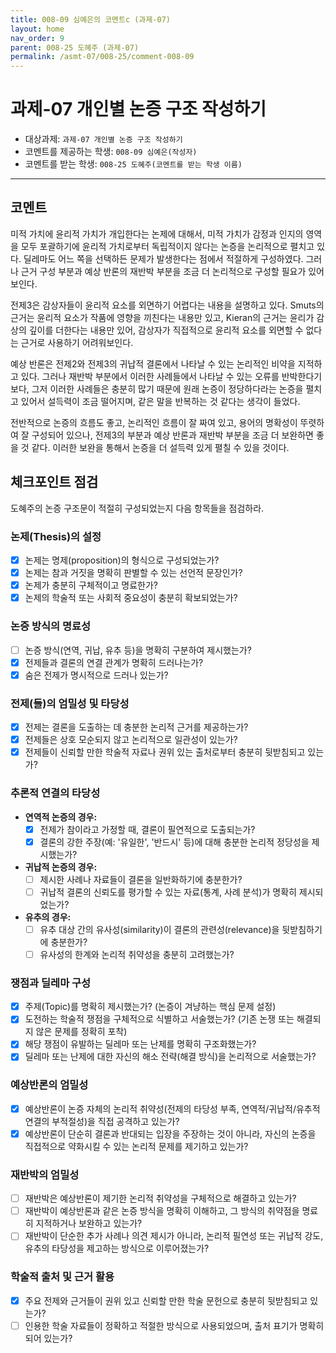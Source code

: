 ```yaml
---
title: 008-09 심예은의 코멘트c (과제-07) 
layout: home
nav_order: 9
parent: 008-25 도혜주 (과제-07)
permalink: /asmt-07/008-25/comment-008-09
---
```


# 과제-07 개인별 논증 구조 작성하기

- 대상과제: `과제-07 개인별 논증 구조 작성하기`
- 코멘트를 제공하는 학생: `008-09 심예은(작성자)` 
- 코멘트를 받는 학생: `008-25 도혜주(코멘트를 받는 학생 이름)` 

---

## 코멘트

미적 가치에 윤리적 가치가 개입한다는 논제에 대해서, 미적 가치가 감정과 인지의 영역을 모두 포괄하기에 윤리적 가치로부터 독립적이지 않다는 논증을 논리적으로 펼치고 있다. 딜레마도 어느 쪽을 선택하든 문제가 발생한다는 점에서 적절하게 구성하였다. 그러나 근거 구성 부분과 예상 반론의 재반박 부분을 조금 더 논리적으로 구성할 필요가 있어 보인다.

전제3은 감상자들이 윤리적 요소를 외면하기 어렵다는 내용을 설명하고 있다. Smuts의 근거는 윤리적 요소가 작품에 영향을 끼친다는 내용만 있고, Kieran의 근거는 윤리가 감상의 깊이를 더한다는 내용만 있어, 감상자가 직접적으로 윤리적 요소를 외면할 수 없다는 근거로 사용하기 어려워보인다.

예상 반론은 전제2와 전제3의 귀납적 결론에서 나타날 수 있는 논리적인 비약을 지적하고 있다. 그러나 재반박 부분에서 이러한 사례들에서 나타날 수 있는 오류를 반박한다기 보다, 그저 이러한 사례들은 충분히 많기 때문에 원래 논증이 정당하다라는 논증을 펼치고 있어서 설득력이 조금 떨어지며, 같은 말을 반복하는 것 같다는 생각이 들었다. 

전반적으로 논증의 흐름도 좋고, 논리적인 흐름이 잘 짜여 있고, 용어의 명확성이 뚜렷하여 잘 구성되어 있으나, 전제3의 부분과 예상 반론과 재반박 부분을 조금 더 보완하면 좋을 것 같다. 이러한 보완을 통해서 논증을 더 설득력 있게 펼칠 수 있을 것이다.

## 체크포인트 점검

도혜주의 논증 구조문이 적절히 구성되었는지 다음 항목들을 점검하라.

### **논제(Thesis)의 설정**
- [x] 논제는 명제(proposition)의 형식으로 구성되었는가?
- [x] 논제는 참과 거짓을 명확히 판별할 수 있는 선언적 문장인가?
- [x] 논제가 충분히 구체적이고 명료한가?
- [x] 논제의 학술적 또는 사회적 중요성이 충분히 확보되었는가?

### **논증 방식의 명료성**
- [ ] 논증 방식(연역, 귀납, 유추 등)을 명확히 구분하여 제시했는가?
- [x] 전제들과 결론의 연결 관계가 명확히 드러나는가?
- [x] 숨은 전제가 명시적으로 드러나 있는가?

### **전제(들)의 엄밀성 및 타당성**
- [x] 전제는 결론을 도출하는 데 충분한 논리적 근거를 제공하는가?
- [x] 전제들은 상호 모순되지 않고 논리적으로 일관성이 있는가?
- [x] 전제들이 신뢰할 만한 학술적 자료나 권위 있는 출처로부터 충분히 뒷받침되고 있는가?

### **추론적 연결의 타당성**
- **연역적 논증의 경우:**
  - [x] 전제가 참이라고 가정할 때, 결론이 필연적으로 도출되는가?
  - [x] 결론의 강한 주장(예: '유일한', '반드시' 등)에 대해 충분한 논리적 정당성을 제시했는가?

- **귀납적 논증의 경우:**
  - [ ] 제시한 사례나 자료들이 결론을 일반화하기에 충분한가?
  - [ ] 귀납적 결론의 신뢰도를 평가할 수 있는 자료(통계, 사례 분석)가 명확히 제시되었는가?

- **유추의 경우:**
  - [ ] 유추 대상 간의 유사성(similarity)이 결론의 관련성(relevance)을 뒷받침하기에 충분한가?
  - [ ] 유사성의 한계와 논리적 취약성을 충분히 고려했는가?

### **쟁점과 딜레마 구성**
- [x] 주제(Topic)를 명확히 제시했는가? (논증이 겨냥하는 핵심 문제 설정)
- [x] 도전하는 학술적 쟁점을 구체적으로 식별하고 서술했는가? (기존 논쟁 또는 해결되지 않은 문제를 정확히 포착)
- [x] 해당 쟁점이 유발하는 딜레마 또는 난제를 명확히 구조화했는가?
- [x] 딜레마 또는 난제에 대한 자신의 해소 전략(해결 방식)을 논리적으로 서술했는가?

### **예상반론의 엄밀성**
- [x] 예상반론이 논증 자체의 논리적 취약성(전제의 타당성 부족, 연역적/귀납적/유추적 연결의 부적절성)을 직접 공격하고 있는가?
- [x] 예상반론이 단순히 결론과 반대되는 입장을 주장하는 것이 아니라, 자신의 논증을 직접적으로 약화시킬 수 있는 논리적 문제를 제기하고 있는가?

### **재반박의 엄밀성**
- [ ] 재반박은 예상반론이 제기한 논리적 취약성을 구체적으로 해결하고 있는가?
- [ ] 재반박이 예상반론과 같은 논증 방식을 명확히 이해하고, 그 방식의 취약점을 명료히 지적하거나 보완하고 있는가?
- [ ] 재반박이 단순한 추가 사례나 의견 제시가 아니라, 논리적 필연성 또는 귀납적 강도, 유추의 타당성을 제고하는 방식으로 이루어졌는가?

### **학술적 출처 및 근거 활용**
- [x] 주요 전제와 근거들이 권위 있고 신뢰할 만한 학술 문헌으로 충분히 뒷받침되고 있는가?
- [ ] 인용한 학술 자료들이 정확하고 적절한 방식으로 사용되었으며, 출처 표기가 명확히 되어 있는가?
